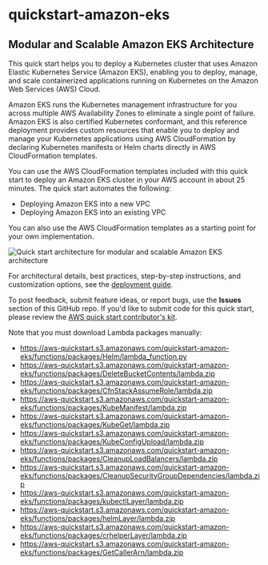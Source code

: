# quickstart-amazon-eks
## Modular and Scalable Amazon EKS Architecture

This quick start helps you to deploy a Kubernetes cluster that uses Amazon Elastic Kubernetes Service (Amazon EKS), enabling you to deploy, manage, and scale containerized applications running on Kubernetes on the Amazon Web Services (AWS) Cloud.

Amazon EKS runs the Kubernetes management infrastructure for you across multiple AWS Availability Zones to eliminate a single point of failure. Amazon EKS is also certified Kubernetes conformant, and this reference deployment provides custom resources that enable you to deploy and manage your Kubernetes applications using AWS CloudFormation by declaring Kubernetes manifests or Helm charts directly in AWS CloudFormation templates.

You can use the AWS CloudFormation templates included with this quick start to deploy an Amazon EKS cluster in your AWS account in about 25 minutes. The quick start automates the following:

- Deploying Amazon EKS into a new VPC
- Deploying Amazon EKS into an existing VPC

You can also use the AWS CloudFormation templates as a starting point for your own implementation.

![Quick start architecture for modular and scalable Amazon EKS architecture](https://d0.awsstatic.com/partner-network/QuickStart/datasheets/amazon-eks-on-aws-architecture-diagram.png)

For architectural details, best practices, step-by-step instructions, and customization options, see the [deployment guide](https://fwd.aws/zeWyb).

To post feedback, submit feature ideas, or report bugs, use the **Issues** section of this GitHub repo. If you'd like to submit code for this quick start, please review the [AWS quick start contributor's kit](https://aws-quickstart.github.io/).

Note that you must download Lambda packages manually:
- https://aws-quickstart.s3.amazonaws.com/quickstart-amazon-eks/functions/packages/Helm/lambda_function.py
- https://aws-quickstart.s3.amazonaws.com/quickstart-amazon-eks/functions/packages/DeleteBucketContents/lambda.zip
- https://aws-quickstart.s3.amazonaws.com/quickstart-amazon-eks/functions/packages/CfnStackAssumeRole/lambda.zip
- https://aws-quickstart.s3.amazonaws.com/quickstart-amazon-eks/functions/packages/KubeManifest/lambda.zip
- https://aws-quickstart.s3.amazonaws.com/quickstart-amazon-eks/functions/packages/KubeGet/lambda.zip
- https://aws-quickstart.s3.amazonaws.com/quickstart-amazon-eks/functions/packages/KubeConfigUpload/lambda.zip
- https://aws-quickstart.s3.amazonaws.com/quickstart-amazon-eks/functions/packages/CleanupLoadBalancers/lambda.zip
- https://aws-quickstart.s3.amazonaws.com/quickstart-amazon-eks/functions/packages/CleanupSecurityGroupDependencies/lambda.zip
- https://aws-quickstart.s3.amazonaws.com/quickstart-amazon-eks/functions/packages/kubectlLayer/lambda.zip
- https://aws-quickstart.s3.amazonaws.com/quickstart-amazon-eks/functions/packages/helmLayer/lambda.zip
- https://aws-quickstart.s3.amazonaws.com/quickstart-amazon-eks/functions/packages/crhelperLayer/lambda.zip
- https://aws-quickstart.s3.amazonaws.com/quickstart-amazon-eks/functions/packages/GetCallerArn/lambda.zip
